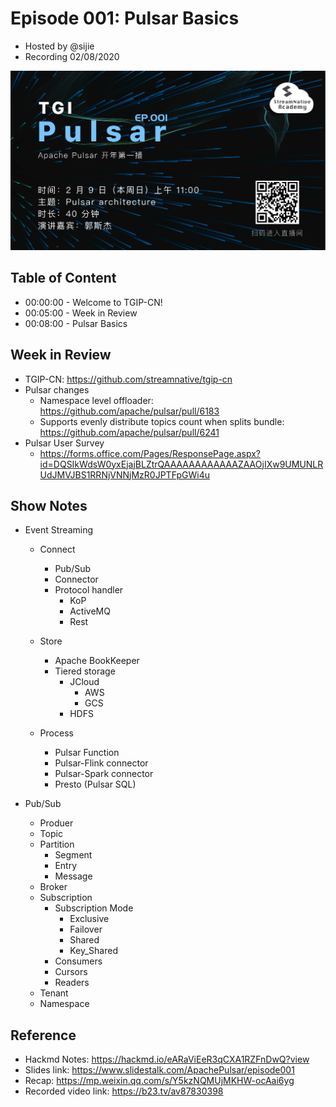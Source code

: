 # Episode 001: Pulsar Basics

- Hosted by @sijie
- Recording 02/08/2020

![](/image/001-promotion.png)

## Table of Content

- 00:00:00 - Welcome to TGIP-CN!
- 00:05:00 - Week in Review
- 00:08:00 - Pulsar Basics

## Week in Review

- TGIP-CN: https://github.com/streamnative/tgip-cn
- Pulsar changes
    - Namespace level offloader: https://github.com/apache/pulsar/pull/6183
    - Supports evenly distribute topics count when splits bundle: https://github.com/apache/pulsar/pull/6241
- Pulsar User Survey
    - https://forms.office.com/Pages/ResponsePage.aspx?id=DQSIkWdsW0yxEjajBLZtrQAAAAAAAAAAAAZAAOjIXw9UMUNLRUdJMVJBS1RRNjVNNjMzR0JPTFpGWi4u

## Show Notes

- Event Streaming
    - Connect
        - Pub/Sub
        - Connector
        - Protocol handler
            - KoP
            - ActiveMQ
            - Rest
    - Store
        - Apache BookKeeper
        - Tiered storage
            - JCloud
                - AWS
                - GCS
            - HDFS

    - Process
        - Pulsar Function
        - Pulsar-Flink connector
        - Pulsar-Spark connector
        - Presto (Pulsar SQL)

- Pub/Sub
    - Produer
    - Topic
    - Partition
        - Segment
        - Entry
        - Message
    - Broker
    - Subscription
        - Subscription Mode
            - Exclusive
            - Failover
            - Shared
            - Key_Shared
        - Consumers
        - Cursors
        - Readers
    - Tenant
    - Namespace

## Reference 

- Hackmd Notes: https://hackmd.io/eARaViEeR3qCXA1RZFnDwQ?view
- Slides link: https://www.slidestalk.com/ApachePulsar/episode001
- Recap: https://mp.weixin.qq.com/s/Y5kzNQMUjMKHW-ocAai6yg
- Recorded video link: https://b23.tv/av87830398
